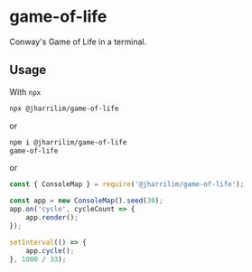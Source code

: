 # game-of-life

Conway's Game of Life in a terminal.

## Usage

With `npx`

```sh
npx @jharrilim/game-of-life
```

or

```sh
npm i @jharrilim/game-of-life
game-of-life
```

or

```js
const { ConsoleMap } = require('@jharrilim/game-of-life');

const app = new ConsoleMap().seed(30);
app.on('cycle', cycleCount => {
    app.render();
});

setInterval(() => {
    app.cycle();
}, 1000 / 33);
```
